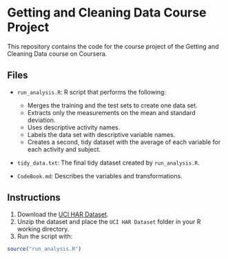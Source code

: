 # Getting and Cleaning Data Course Project

This repository contains the code for the course project of the Getting and Cleaning Data course on Coursera.

## Files

- `run_analysis.R`: R script that performs the following:
  - Merges the training and the test sets to create one data set.
  - Extracts only the measurements on the mean and standard deviation.
  - Uses descriptive activity names.
  - Labels the data set with descriptive variable names.
  - Creates a second, tidy dataset with the average of each variable for each activity and subject.

- `tidy_data.txt`: The final tidy dataset created by `run_analysis.R`.

- `CodeBook.md`: Describes the variables and transformations.

## Instructions

1. Download the [UCI HAR Dataset](https://archive.ics.uci.edu/ml/datasets/human+activity+recognition+using+smartphones).
2. Unzip the dataset and place the `UCI HAR Dataset` folder in your R working directory.
3. Run the script with:

```r
source("run_analysis.R")
